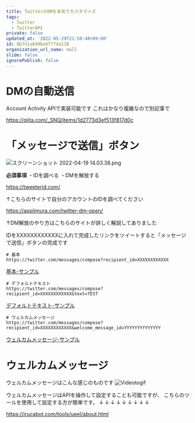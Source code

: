 ```yaml
---
title: TwitterのDMを本気でカスタマイズ
tags:
  - Twitter
  - TwitterAPI
private: false
updated_at: '2022-05-29T21:58:48+09:00'
id: 8b7e1a040be6f774a138
organization_url_name: null
slide: false
ignorePublish: false
---
```

# DMの自動送信
Account Activity APIで実装可能です
これはかなり複雑なので別記事で

https://qiita.com/_SNQ/items/1d2773d3ef513f817d0c

# 「メッセージで送信」ボタン
![スクリーンショット 2022-04-19 14.03.38.png](https://qiita-image-store.s3.ap-northeast-1.amazonaws.com/0/1745371/1ab3a684-cc5e-78ed-38c9-5bf18bf74e7f.png)

**必須事項**
・IDを調べる
・DMを解放する

https://tweeterid.com/

↑こちらのサイトで自分のアカウントのIDを調べてください

https://applimura.com/twitter-dm-open/

↑DM解放のやり方はこちらのサイトが詳しく解説してありました

IDをXXXXXXXXXXXXに入れて完成したリンクをツイートすると「メッセージで送信」ボタンの完成です

```
# 基本
https://twitter.com/messages/compose?recipient_id=XXXXXXXXXXXX
```
[基本-サンプル](https://twitter.com/messages/compose?recipient_id=1468966997438640128)

```
# デフォルトテキスト
https://twitter.com/messages/compose?recipient_id=XXXXXXXXXXXX&text=TEST
```
[デフォルトテキスト-サンプル](https://twitter.com/messages/compose?recipient_id=1468966997438640128&text=TEST)

```
# ウェルカムメッセージ
https://twitter.com/messages/compose?recipient_id=XXXXXXXXXXXX&welcome_message_id=YYYYYYYYYYYYYY
```
[ウェルカムメッセージ-サンプル](https://twitter.com/messages/compose?recipient_id=1468966997438640128&welcome_message_id=1478600031121063942)

# ウェルカムメッセージ
ウェルカムメッセージはこんな感じのものです
![Videotogif](https://user-images.githubusercontent.com/84154073/170869636-87c56443-46fd-460c-b037-0a88b24375da.gif)

ウェルカムメッセージはAPIを操作して設定することも可能ですが、
こちらのツールを使用して設定する方が簡単です。
↓ ↓ ↓ ↓ ↓ ↓ ↓ ↓ ↓

https://irucabot.com/tools/ueel/about.html
